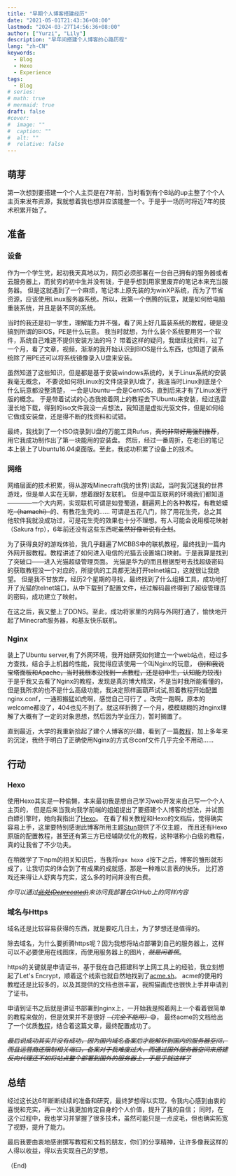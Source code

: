 ```yaml
---
title: "早期个人博客搭建经历"
date: "2021-05-01T21:43:36+08:00"
lastmod: "2024-03-27T14:56:36+08:00"
author: ["Yurzi", "Lily"]
description: "早年间搭建个人博客的心路历程"
lang: "zh-CN"
keywords:
  - Blog
  - Hexo
  - Experience
tags:
  - Blog
# series:
# math: true
# mermaid: true
draft: false
#cover:
#  image: ""
#  caption: ""
#  alt: ""
#  relative: false
---
```


## 萌芽

第一次想到要搭建一个个人主页是在7年前，当时看到有个B站的up主整了个个人主页来发布资源，我就想着我也想并应该能整一个。于是乎一场历时将近7年的技术积累开始了。

## 准备

### 设备

作为一个学生党，起初我天真地以为，网页必须部署在一台自己拥有的服务器或者云服务器上，而贫穷的初中生并没有钱，于是乎想到用家里废弃的笔记本来充当服务器。
但是这就遇到了一个麻烦，笔记本上原先装的为winXP系统，而为了节省资源，应该使用Linux服务器系统。所以，我第一个倒腾的玩意，就是如何给电脑重装系统，并且是装不同的系统。

当时的我还是初一学生，理解能力并不强，看了网上好几篇装系统的教程，硬是没搞到所谓的BIOS，PE是什么玩意。
我当时就想，为什么装个系统要用另一个软件，系统自己难道不提供安装方法的吗？
带着这样的疑问，我继续找资料，过了一个月，看了文章，视频，渐渐的我开始认识到BIOS是什么东西，也知道了装系统除了用PE还可以将系统镜像录入U盘来安装。

虽然知道了这些知识，但是都是基于安装windows系统的，关于Linux系统的安装我毫无概念，
不要说如何将Linux的文件烧录到U盘了，我连当时Linux到底是个什么玩意都没整清楚，
一会是Ubuntu一会是CentOS，直到后来才有了Linux发行版的概念。
于是带着试试的心态我按着网上的教程去下Ubuntu来安装，经过迅雷漫长地下载，得到的iso文件我没一点想法，我知道是虚拟光驱文件，但是如何给它做成安装盘，还是得不断的找资料和试错。

最终，我找到了一个ISO烧录到U盘的万能工具Rufus，~~真的非常好用强烈推荐~~，用它我成功制作出了第一块能用的安装盘。
然后，经过一番周折，在老旧的笔记本上装上了Ubuntu16.04桌面版。至此，我成功积累了设备上的技术。

### 网络

网络层面的技术积累，得从游戏Minecraft(我的世界)谈起，当时我沉迷我的世界游戏，但是单人实在无聊，想着跟好友联机。
但是中国互联网的环境我们都知道————一个大内网，实现联机可谓是如登蜀道，翻遍网上的各种教程，有教蛤蟆吃~~（hamachi）~~的、有教花生壳的......
可谓是五花八门，除了用花生壳，总之其他软件我就没成功过，可是花生壳的效果也十分不理想。有人可能会说用樱花映射（Sakura frp），6年前还没有这些东西呢~~虽然好像听说有企划~~。

为了获得良好的游戏体验，我几乎翻遍了MCBBS中的联机教程，最终找到一篇内外网开服教程。教程讲述了如何进入电信的光猫去设置端口映射。于是我算是找到了突破口——进入光猫超级管理页面。
光猫是华为的而且根据型号去找超级密码的获取教程没一个对应的，所提供的工具都无法打开telnet端口，这就很让我绝望。
但是我不甘放弃，经历2个星期的寻找，最终找到了什么组播工具，成功地打开了光猫的telnet端口，从中下载到了配置文件，经过解码最终得到了超级管理员的密码，成功建立了映射。

在这之后，我又整上了DDNS。至此，成功将家里的内网与外网打通了，愉快地开起了Minecraft服务器，和基友快乐联机。

### Nginx

装上了Ubuntu server,有了外网环境，我开始研究如何建立一个web站点，经过多方查找，结合手上机器的性能，我觉得应该使用一个叫Nginx的玩意，
~~(别和我说宝塔面板和Apache，当时我根本没找到一点教程，还是初中生，认知能力较浅)~~ 于是乎我又去看了Nginx的教程，发现是真的博大精深，不是当时我所能看懂的，
但是我所求的也不是什么高级功能，我决定照样画葫芦试试,照着教程开始配置nginx.conf，一通照搬猛如虎啊，感觉自己可行了
。改完一跑啊，原本的welcome都没了，404也见不到了。就这样折腾了一个月，模模糊糊的对nginx理解了大概有了一定的对象思想，然后因为学业压力，暂时搁置了。

直到最近，大学的我重新拾起了建个人博客的兴趣，看到了一篇[教程](https://zhuanlan.zhihu.com/p/58654392)，加上多年来的沉淀，我终于明白了正确使用Nginx的方式:cry:conf文件几乎完全不用动……

## 行动

### Hexo

使用Hexo其实是一种偷懒，本来最初我是想自己学习web开发来自己写一个个人主页的，
但是后来当我向我学前端的姐姐提出了要搭建个人博客的想法，并试图白嫖引擎时，她向我指出了[Hexo](https://hexo.io/zh-cn/index.html)。
在看了相关教程和Hexo的文档后，觉得确实容易上手，这里要特别感谢此博客所用主题[Stun](https://theme-stun.github.io/docs/zh-CN/)提供了不仅主题，
而且还有Hexo原版的配置教程，甚至还有第三方已经辅助优化的教程，这种堪称小白级的教程，真的让我省了不少功夫。

在稍微学了下npm的相关知识后，当我将`npx hexo d`按下之后，博客的雏形就形成了，让我切实的体会到了有成果的成就感，那是一种难以言表的快乐，
比打游戏还来得让人舒爽与充实，这么多的时间并没有白费。

_你可以通过[~~此处(Deprecated)~~](https://yurzi.github.io)来访问我部署在GitHub上的同样内容_

### 域名与Https

域名还是比较容易获得的东西，就是要吃几日土，为了梦想还是值得的。

除去域名，为什么要折腾https呢？因为我想将站点部署到自己的服务器上，这样可以不必要使用在线图床，而使用服务器上的图片，~~_就是闲着慌_~~。

https的关键就是申请证书，基于我在自己搭建科学上网工具上的经验，我立刻想起了Let's Encrypt，顺着这个线索也就自然地找到了[acme.sh](https://github.com/acmesh-official/acme.sh)。
acme的使用的教程还是比较多的，以及其提供的文档也很丰富，我照猫画虎也很快上手并申请到了证书。

申请到证书之后就是讲证书部署到nginx上，一开始我是照着网上一个看着很简单的教程来做的，但是效果并不是很好 ~~_（完全不能用）_~~:sweat_smile:，
最终acme的文档给出了一个优质[教程](https://www.cyberciti.biz/faq/how-to-configure-nginx-with-free-lets-encrypt-ssl-certificate-on-debian-or-ubuntu-linux/)，结合着这篇文章，最终配置成功了。

~~_最后说成功其实并没有成功，因为国内域名备案后才能解析到国内的服务器空间，而且运营商还限制相关端口，备案对于我难度过大，而通过国外服务器空间来搭建反向代理还不如将站点整个部署到国外的服务器上，于是乎就这样了_~~

## 总结

经过这长达6年断断续续的准备和研究，最终梦想得以实现，令我内心感到由衷的喜悦和充实，再一次让我更加肯定自身的个人价值，提升了我的自信；
同时，在这个过程中，我也学习并掌握了很多技术，虽然可能只是一点皮毛，但也确实拓宽了视野，提升了能力。

最后我要由衷地感谢撰写教程和文档的朋友，你们的分享精神，让许多像我这样的人得以收益，得以去实现自己的梦想。

（End)
